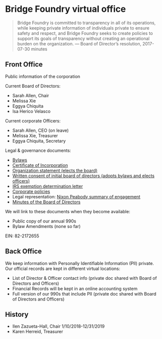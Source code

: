 # Bridge Foundry virtual office

> Bridge Foundry is committed to transparency in all of its operations, while keeping private information of individuals private to ensure safety and respect, and Bridge Foundry seeks to create policies to support its goals of transparency without creating an operational burden on the organization.
— Board of Director’s resolution, 2017-07-30 minutes

## Front Office

Public information of the corporation

Current Board of Directors:

* Sarah Allen, Chair
* Melissa Xie
* Eggya Chiquita
* Isa Herico Velasco

Current corporate Officers:

* Sarah Allen, CEO (on leave)
* Melissa Xie, Treasurer
* Eggya Chiquita, Secretary

Legal & governance documents:

* [Bylaws](https://drive.google.com/file/d/1DCZzsid3boBnBTu2g2T87rSlANTPZgne/view)
* [Certificate of Incorporation](https://drive.google.com/file/d/0B15PjYEwl2GNYzVvWURteXZMM00/view?resourcekey=0-_e-7ofdW6N4ipluU2hDFiA)
* [Organization statement (elects the board)](https://drive.google.com/file/d/0B15PjYEwl2GNUktDdjV5eEZXRVU/view)
* [Written consent of initial board of directors (adopts bylaws and elects officers)](https://drive.google.com/file/d/0BzPWVMj9wWa6dFFZV2ZtUU9UM2s/view)
* [IRS exemption determination letter](https://drive.google.com/file/d/0B15PjYEwl2GNY2JzT1JIblZpdnM/view?resourcekey=0-24nPoHCexmySZ-EgWpEyJg)
* [Corporate policies](policy)
* Legal representation: [Nixon Peabody summary of engagement](https://docs.google.com/document/d/1FfLTCkzP1OfdgahDmlztjCIqAurYzwzkjgug5fXxjkM/view)
* [Minutes of the Board of Directors](https://drive.google.com/drive/folders/0BzPWVMj9wWa6MVhCTGo5b1hwLVk?resourcekey=0-GpK-TEnnXU_A3W_7LCk_gA)

We will link to these documents when they become available:

* Public copy of our annual 990s
* Bylaw Amendments (none so far)

EIN: 82-2172655

## Back Office

We keep information with Personally Identifiable Information (PII) private.  Our official records are kept in different virtual locations:

* List of Director & Officer contact info (private doc shared with Board of Directors and Officers)
* Financial Records will be kept in an online accounting system
* Full version of our 990s that include PII (private doc shared with Board of Directors and Officers)

## History

* Ilen Zazueta-Hall, Chair 1/10/2018-12/31/2019
* Karen Herreid, Treasurer

